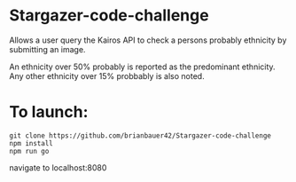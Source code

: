 # Stargazer-code-challenge

Allows a user query the Kairos API to check a persons probably ethnicity by submitting an image.

An ethnicity over 50% probably is reported as the predominant ethnicity. Any other ethnicity over 15% probbably is also noted.

# To launch:
```
git clone https://github.com/brianbauer42/Stargazer-code-challenge
npm install
npm run go
```
navigate to localhost:8080